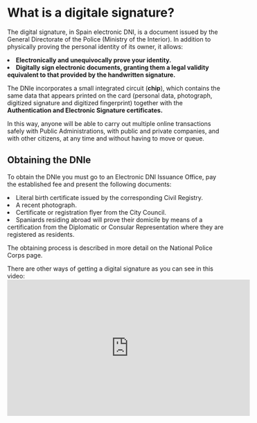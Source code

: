 <!DOCTYPE HTML>
<html>
    <head>
        <meta charset="utf-8">
        <title>Digitale signature</title>
    </head>
  <h1>What is a digitale signature?</h1>
  <p>The digital signature, in Spain electronic DNI, is a document issued by the General Directorate of the Police (Ministry of the Interior). In addition to physically proving the personal identity of its owner, it allows:</p>
  <li><strong>Electronically and unequivocally prove your identity.</strong></li>
  <li><strong>Digitally sign electronic documents, granting them a legal validity equivalent to that provided by the handwritten signature.</strong></li>
  <p>The DNIe incorporates a small integrated circuit (<strong>chip</strong>), which contains the same data that appears printed on the card (personal data, photograph, digitized signature and digitized fingerprint) together with the <strong>Authentication and Electronic Signature certificates.</strong></p>
  <p>In this way, anyone will be able to carry out multiple online transactions safely with Public Administrations, with public and private companies, and with other citizens, at any time and without having to move or queue.</p>
  <h2>Obtaining the DNIe</h2>
  <p>To obtain the DNIe you must go to an Electronic DNI Issuance Office, pay the established fee and present the following documents:</p>
  <li>Literal birth certificate issued by the corresponding Civil Registry.</li>
  <li>A recent photograph.</li>
  <li>Certificate or registration flyer from the City Council.</li>
  <li>Spaniards residing abroad will prove their domicile by means of a certification from the Diplomatic or Consular Representation where they are registered as residents.</li>
  <p>The obtaining process is described in more detail on the National Police Corps page.</p>
    <p>There are other ways of getting a digital signature as you can see in this video:
    <iframe width="560" height="315" src="https://www.youtube.com/embed/dwqg52dlbvc" title="YouTube video player" frameborder="0" allow="accelerometer; autoplay; clipboard-write; encrypted-media; gyroscope; picture-in-picture" allowfullscreen></iframe>
</html>
